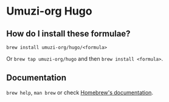 # Umuzi-org Hugo

## How do I install these formulae?

`brew install umuzi-org/hugo/<formula>`

Or `brew tap umuzi-org/hugo` and then `brew install <formula>`.

## Documentation

`brew help`, `man brew` or check [Homebrew's documentation](https://docs.brew.sh).

